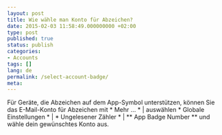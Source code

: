 ```yaml
---
layout: post
title: Wie wähle man Konto für Abzeichen?
date: 2015-02-03 11:58:49.000000000 +02:00
type: post
published: true
status: publish
categories:
- Accounts
tags: []
lang: de
permalink: /select-account-badge/
meta:
---
```


Für Geräte, die Abzeichen auf dem App-Symbol unterstützen, können Sie das E-Mail-Konto für Abzeichen mit * Mehr ... * \| auswählen * Globale Einstellungen * \| * Ungelesener Zähler * \| ** App Badge Number ** und wähle dein gewünschtes Konto aus.
